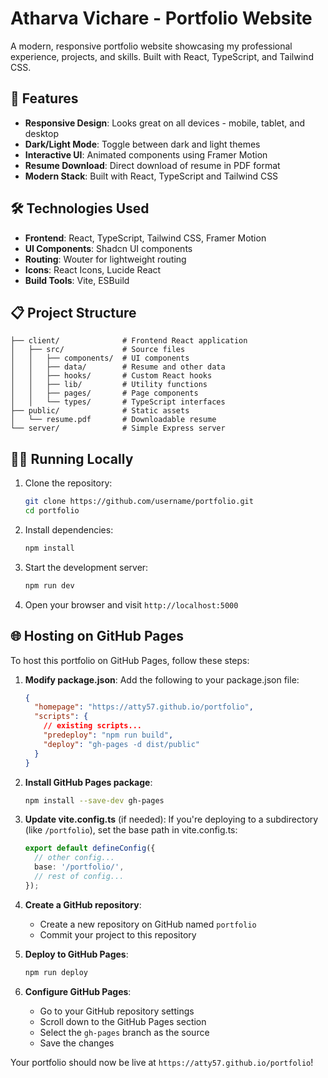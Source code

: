 # Atharva Vichare - Portfolio Website

A modern, responsive portfolio website showcasing my professional experience, projects, and skills. Built with React, TypeScript, and Tailwind CSS.


## 🚀 Features

- **Responsive Design**: Looks great on all devices - mobile, tablet, and desktop
- **Dark/Light Mode**: Toggle between dark and light themes
- **Interactive UI**: Animated components using Framer Motion
- **Resume Download**: Direct download of resume in PDF format
- **Modern Stack**: Built with React, TypeScript and Tailwind CSS

## 🛠️ Technologies Used

- **Frontend**: React, TypeScript, Tailwind CSS, Framer Motion
- **UI Components**: Shadcn UI components
- **Routing**: Wouter for lightweight routing
- **Icons**: React Icons, Lucide React
- **Build Tools**: Vite, ESBuild

## 📋 Project Structure

```
├── client/              # Frontend React application
│   ├── src/             # Source files
│   │   ├── components/  # UI components
│   │   ├── data/        # Resume and other data
│   │   ├── hooks/       # Custom React hooks
│   │   ├── lib/         # Utility functions
│   │   ├── pages/       # Page components
│   │   └── types/       # TypeScript interfaces
├── public/              # Static assets
│   └── resume.pdf       # Downloadable resume
└── server/              # Simple Express server
```

## 🏃‍♂️ Running Locally

1. Clone the repository:
   ```bash
   git clone https://github.com/username/portfolio.git
   cd portfolio
   ```

2. Install dependencies:
   ```bash
   npm install
   ```

3. Start the development server:
   ```bash
   npm run dev
   ```

4. Open your browser and visit `http://localhost:5000`

## 🌐 Hosting on GitHub Pages

To host this portfolio on GitHub Pages, follow these steps:

1. **Modify package.json**:
   Add the following to your package.json file:
   ```json
   {
     "homepage": "https://atty57.github.io/portfolio",
     "scripts": {
       // existing scripts...
       "predeploy": "npm run build",
       "deploy": "gh-pages -d dist/public"
     }
   }
   ```

2. **Install GitHub Pages package**:
   ```bash
   npm install --save-dev gh-pages
   ```

3. **Update vite.config.ts** (if needed):
   If you're deploying to a subdirectory (like `/portfolio`), set the base path in vite.config.ts:
   ```typescript
   export default defineConfig({
     // other config...
     base: '/portfolio/',
     // rest of config...
   });
   ```

4. **Create a GitHub repository**:
   - Create a new repository on GitHub named `portfolio`
   - Commit your project to this repository

5. **Deploy to GitHub Pages**:
   ```bash
   npm run deploy
   ```

6. **Configure GitHub Pages**:
   - Go to your GitHub repository settings
   - Scroll down to the GitHub Pages section
   - Select the `gh-pages` branch as the source
   - Save the changes

Your portfolio should now be live at `https://atty57.github.io/portfolio`!

